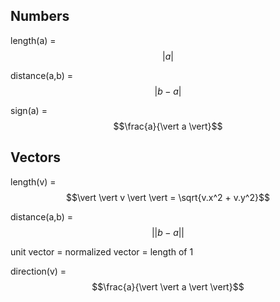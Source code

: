 ## Numbers

length(a) = $$\vert a \vert$$

distance(a,b) = $$\vert b - a \vert$$

sign(a) = $$\frac{a}{\vert a \vert}$$

## Vectors

length(v) = $$\vert \vert v \vert \vert = \sqrt{v.x^2 + v.y^2}$$

distance(a,b) = $$\vert \vert b - a \vert \vert$$

unit vector = normalized vector = length of 1

direction(v) = $$\frac{a}{\vert \vert a \vert \vert}$$

